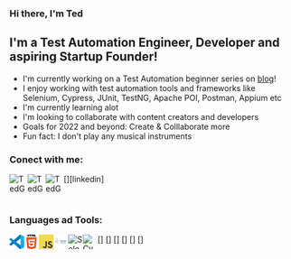 ### Hi there, I'm Ted 

## I'm a Test Automation Engineer, Developer and aspiring Startup Founder!
- I'm currently working on a Test Automation beginner series on [blog]!
- I enjoy working with test automation tools and frameworks like Selenium, Cypress, JUnit, TestNG, Apache POI, Postman, Appium etc
- I'm currently learning alot 
- I'm looking to collaborate with content creators and developers
- Goals for 2022 and beyond: Create & Colllaborate more
- Fun fact: I don't play any musical instruments 

### Conect with me:

[<img align="left" alt="TedGerrad" height="32" width="32" src="https://cdn.jsdelivr.net/npm/simple-icons@v5/icons/[twitter].svg" />][twitter]
[<img align="left" alt="TedGerrad" height="32" width="32" src="https://unpkg.com/simple-icons@v5/icons/[linkedin].svg" />][linkedin]
[<img align="left" alt="TedGerrad" height="32" width="32" src="https://unpkg.com/simple-icons@v5/icons/[Gmail].svg" />][Gmail]


<br />

### Languages ad Tools:

[<img align="left" alt="Visual Studio Code" width="26px" src="https://raw.githubusercontent.com/github/explore/80688e429a7d4ef2fca1e82350fe8e3517d3494d/topics/visual-studio-code/visual-studio-code.png" />]
[<img align="left" alt="HTML5" width="26px" src="https://raw.githubusercontent.com/github/explore/80688e429a7d4ef2fca1e82350fe8e3517d3494d/topics/html/html.png" />]
[<img align="left" alt="JavaScript" width="26px" src="https://raw.githubusercontent.com/github/explore/80688e429a7d4ef2fca1e82350fe8e3517d3494d/topics/javascript/javascript.png" />]
[<img align="left" alt="Java" width="26px" src="https://raw.githubusercontent.com/github/explore/80688e429a7d4ef2fca1e82350fe8e3517d3494d/topics/java/java.png" />]
[<img align="left" alt="Selenium" height="26px" width="26px" src="https://unpkg.com/simple-icons@v5/icons/[selenium].svg" />]
[<img align="left" alt="Cypress" height="26px" width="26px" src="https://unpkg.com/simple-icons@v5/icons/[cypress].svg" />]

<br />
<br />


[blog]: https://qatestblog.hashnode.dev
[twitter]: https://twitter.com/4EVER1CONIC
[Gmail]: https://gmail.com/TedGerrad
